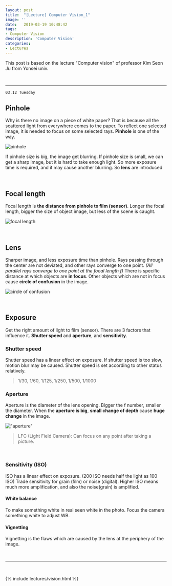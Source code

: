 ```yaml
---
layout: post
title:  "[Lecture] Computer Vision_1"
image: ''
date:   2019-03-19 10:48:42
tags:
- Computer Vision
description: 'Computer Vision'
categories:
- Lectures
---
```


This post is based on the lecture "Computer vision" of professor Kim Seon Ju from Yonsei univ.

<br>

---

`03.12 Tuesday`

## Pinhole

Why is there no image on a piece of white paper? That is because all the scattered light from everywhere comes to the paper. To reflect one selected image, it is needed to focus on some selected rays. **Pinhole** is one of the way.

![pinhole](http://www.karlwinkler.com/pinhole.jpg "pinhole image")

If pinhole size is big, the image get blurring. If pinhole size is small, we can get a sharp image, but it is hard to take enough light. So more exposure time is required, and it may cause another blurring. So **lens** are introduced

<br>

## Focal length

Focal length is **the distance from pinhole to film (sensor)**. Longer the focal length, bigger the size of object image, but less of the scene is caught. 

![focal length](https://i.stack.imgur.com/28aXU.png "focal length image")

<br>

## Lens

Sharper image, and less exposure time than pinhole. Rays passing through the center are not deviated, and other rays converge to one point. *(All parallel rays converge to one point at the focal length f)* There is specific distance at which objects are **in focus**. Other objects which are not in focus cause **circle of confusion** in the image.

![circle of confusion](http://www.theimage.com/digitalphoto2/stillimages/circleofconfusion.jpg "circle of confusions image")

<br>

## Exposure

Get the right amount of light to film (sensor). There are 3 factors that influence it. **Shutter speed** and **aperture**, and **sensitivity**.

### Shutter speed

Shutter speed has a linear effect on exposure. If shutter speed is too slow, motion blur may be caused. Shutter speed is set according to other status relatively.

> 1/30, 1/60, 1/125, 1/250, 1/500, 1/1000

### Aperture

Aperture is the diameter of the lens opening. Bigger the f number, smaller the diameter. When the **aperture is big**, **small change of depth** cause **huge change** in the image. 

!["aperture"](https://i2.wp.com/digital-photography-school.com/wp-content/uploads/2006/08/2000px-Aperture_diagram.svg_.png?resize=900%2C358&ssl=1 "aperture")

> LFC (Light Field Camera): Can focus on any point after taking a picture.

<br>

### Sensitivity (ISO)

ISO has a linear effect on exposure. (200 ISO needs half the light as 100 ISO) Trade sensitivity for grain (film) or noise (digital). Higher ISO means much more amplification, and also the noise(grain) is amplified. 

#### White balance

To make something white in real seen white in the photo. Focus the camera something white to adjust WB. 

#### Vignetting

Vignetting is the flaws which are caused by the lens at the periphery of the image. 

<br>

---



<br>

{% include lectures/vision.html %}